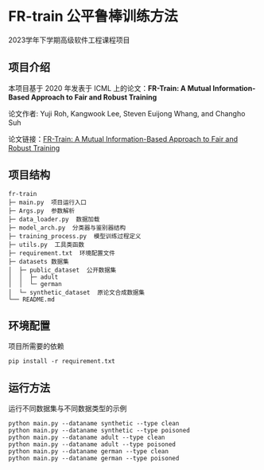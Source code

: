 # FR-train 公平鲁棒训练方法

2023学年下学期高级软件工程课程项目

## 项目介绍
本项目基于 2020 年发表于 ICML 上的论文：**FR-Train: A Mutual Information-Based Approach to Fair and Robust Training**

论文作者: Yuji Roh, Kangwook Lee, Steven Euijong Whang, and Changho Suh

论文链接：[FR-Train: A Mutual Information-Based Approach to Fair and Robust Training](https://proceedings.mlr.press/v119/roh20a/roh20a.pdf)

## 项目结构
```
fr-train
├─ main.py  项目运行入口
├─ Args.py  参数解析
├─ data_loader.py  数据加载
├─ model_arch.py  分类器与鉴别器结构
├─ training_process.py  模型训练过程定义  
├─ utils.py  工具类函数
├─ requirement.txt  环境配置文件
├─ datasets 数据集
│  ├─ public_dataset  公开数据集
│  │  ├─ adult  
│  │  └─ german
│  └─ synthetic_dataset  原论文合成数据集
└── README.md
```

## 环境配置
项目所需要的依赖
```shell
pip install -r requirement.txt
```

## 运行方法
运行不同数据集与不同数据类型的示例
```shell
python main.py --dataname synthetic --type clean
python main.py --dataname synthetic --type poisoned
python main.py --dataname adult --type clean
python main.py --dataname adult --type poisoned
python main.py --dataname german --type clean
python main.py --dataname german --type poisoned
```

